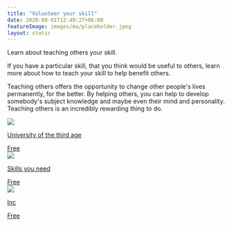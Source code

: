 ```yaml
---
title: "Volunteer your skill"
date: 2020-09-01T12:49:27+06:00
featureImage: images/ma/placeholder.jpeg
layout: static
---
```


Learn about teaching others your skill.

If you have a particular skill, that you think would be useful to others, learn more about how to teach your skill to help benefit others.

Teaching others offers the opportunity to change other people's lives permanently, for the better. By helping others, you can help to develop somebody's subject knowledge and maybe even their mind and personality. Teaching others is an incredibly rewarding thing to do.

<a class="ma-link" href="https://www.u3a.org.uk/index.php"><div class="ma-card"><div class="ma-icon"><img src ="/images/icon-check.png"/></div><div class="ma-name"><p>University of the third age</p></div><div class="ma-paid-text"><span>Free</span></div></div></a><a class="ma-link" href="https://www.skillsyouneed.com/learn/teaching-skills.html"><div class="ma-card"><div class="ma-icon"><img src ="/images/icon-check.png"/></div><div class="ma-name"><p>Skills you need</p></div><div class="ma-paid-text"><span>Free</span></div></div></a><a class="ma-link" href="https://www.inc.com/kevin-daum/how-to-teach-anything-to-anyone.html"><div class="ma-card"><div class="ma-icon"><img src ="/images/icon-check.png"/></div><div class="ma-name"><p>Inc</p></div><div class="ma-paid-text"><span>Free</span></div></div></a>  

<br/><br/>






